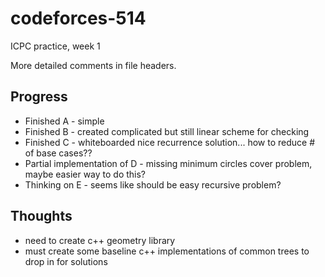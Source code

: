 # codeforces-514
ICPC practice, week 1

More detailed comments in file headers.

## Progress
- Finished A - simple
- Finished B - created complicated but still linear scheme for checking 
- Finished C - whiteboarded nice recurrence solution... how to reduce # of base cases??
- Partial implementation of D - missing minimum circles cover problem, maybe easier way to do this?
- Thinking on E - seems like should be easy recursive problem?

## Thoughts
- need to create c++ geometry library
- must create some baseline c++ implementations of common trees to drop in for solutions
